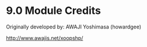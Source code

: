 # 9.0 Module Credits
 
 Originally developed by: AWAJI Yoshimasa  (howardgee)
 
 http://www.awajis.net/xoopshp/